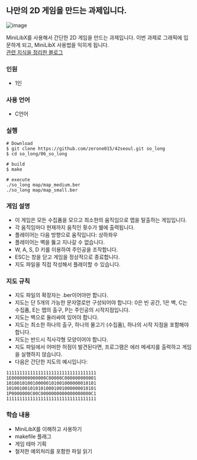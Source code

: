 ## 나만의 2D 게임을 만드는 과제입니다.
![image](https://user-images.githubusercontent.com/84886265/201074999-b040e341-0bb2-4109-83fe-a1ea054fab90.png)

MiniLibX를 사용해서 간단한 2D 게임을 만드는 과제입니다. 이번 과제로 그래픽에 입문하게 되고, MiniLibX 사용법을 익히게 됩니다.  
[관련 지식을 정리한 블로그](https://velog.io/@zerone015/series/solong)  

### 인원
- 1인
### 사용 언어
- C언어
### 실행
```shell
# Download
$ git clone https://github.com/zerone015/42seoul.git so_long
$ cd so_long/06_so_long

# build
$ make       

# execute
./so_long map/map_medium.ber
./so_long map/map_small.ber
```

### 게임 설명
- 이 게임은 모든 수집품을 모으고 최소한의 움직임으로 맵을 탈출하는 게임입니다.
- 각 움직임마다 현재까지 움직인 횟수가 쉘에 출력됩니다.
- 플레이어는 다음 방향으로 움직입니다: 상하좌우
- 플레이어는 벽을 뚫고 지나갈 수 없습니다.
- W, A, S, D 키를 이용하여 주인공을 조작합니다.
- ESC는 창을 닫고 게임을 정상적으로 종료합니다.
- 지도 파일을 직접 작성해서 플레이할 수 있습니다.
### 지도 규칙
- 지도 파일의 확장자는 .ber이어야만 합니다.
- 지도는 단 5개의 가능한 문자열로만 구성되어야 합니다: 0은 빈 공간, 1은 벽, C는 수집품, E는 맵의 출구, P는 주인공의 시작지점입니다.
- 지도는 벽으로 둘러싸여 있어야 합니다.
- 지도는 최소한 하나의 출구, 하나의 물고기 (수집품), 하나의 시작 지점을 포함해야 합니다.
- 지도는 반드시 직사각형 모양이어야 합니다.
- 지도 파일에서 어떠한 허점이 발견된다면, 프로그램은 에러 메세지를 출력하고 게임을 실행하지 않습니다.
- 다음은 간단한 지도의 예시입니다:
```
1111111111111111111111111111111111
1E0000000000000C00000C000000000001
1010010100100000101001000000010101
1010010010101010001001000000010101
1P0000000C00C0000000000000000000C1
1111111111111111111111111111111111
```
### 학습 내용
- MiniLibX를 이해하고 사용하기
- makefile 플래그
- 게임 테마 기획
- 철저한 예외처리를 포함한 파일 읽기
